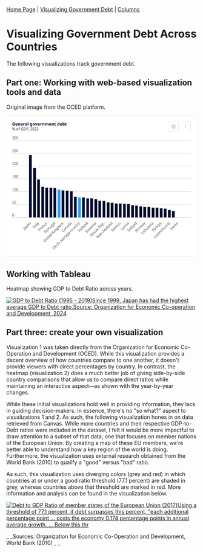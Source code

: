 [Home Page](https://bbennyhb.github.io/Bryan-HB-Projects/) | [Visualizing Government Debt](visualizing-government-debt) | [Columns](https://www.dailycal.org/users/profile/bryan%20hernandez%20benitez/) 

# Visualizing Government Debt Across Countries

The following visualizations track government debt.

## Part one: Working with web-based visualization tools and data

Original image from the OCED platform. 

![OCED Image](image.jpg) 

## Working with Tableau

Heatmap showing GDP to Debt Ratio across years.

<div class='tableauPlaceholder' id='viz1730767891278' style='position: relative'><noscript><a href='#'><img alt='GDP to Debt Ratio (1995 - 2019)Since 1999, Japan has had the highest average GDP to Debt ratio.Source: Organization for Economic Co-operation and Development, 2024 ' src='https:&#47;&#47;public.tableau.com&#47;static&#47;images&#47;He&#47;HeatmapGDPtoDebt&#47;HeatmapGDPtoDebt&#47;1_rss.png' style='border: none' /></a></noscript><object class='tableauViz'  style='display:none;'><param name='host_url' value='https%3A%2F%2Fpublic.tableau.com%2F' /> <param name='embed_code_version' value='3' /> <param name='site_root' value='' /><param name='name' value='HeatmapGDPtoDebt&#47;HeatmapGDPtoDebt' /><param name='tabs' value='no' /><param name='toolbar' value='yes' /><param name='static_image' value='https:&#47;&#47;public.tableau.com&#47;static&#47;images&#47;He&#47;HeatmapGDPtoDebt&#47;HeatmapGDPtoDebt&#47;1.png' /> <param name='animate_transition' value='yes' /><param name='display_static_image' value='yes' /><param name='display_spinner' value='yes' /><param name='display_overlay' value='yes' /><param name='display_count' value='yes' /><param name='language' value='en-US' /></object></div>                
<script type='text/javascript'>                    
  var divElement = document.getElementById('viz1730767891278');                    
  var vizElement = divElement.getElementsByTagName('object')[0];                    
  vizElement.style.width='100%';vizElement.style.height=(divElement.offsetWidth*0.75)+'px';                    
  var scriptElement = document.createElement('script');                    
  scriptElement.src = 'https://public.tableau.com/javascripts/api/viz_v1.js';                    
  vizElement.parentNode.insertBefore(scriptElement, vizElement);                
</script>

## Part three: create your own visualization

Visualization 1 was taken directly from the Organization for Economic Co-Operation and Development (OCED). While this visualization provides a decent overview of how countries compare to one another, it doesn't provide viewers with direct percentages by country. In contrast, the heatmap (visualization 2) does a much better job of giving side-by-side country comparisons that allow us to compare direct ratios while maintaining an interactive aspect—as shown with the year-by-year changes. 

While these initial visualizations hold well in providing information, they lack in guiding decision-makers. In essence, there's no "so what?" aspect to visualizations 1 and 2. As such, the following visualization hones in on data retrieved from Canvas. While more countries and their respective GDP-to-Debt ratios were included in the dataset, I felt it would be more impactful to draw attention to a subset of that data, one that focuses on member nations of the European Union. By creating a map of these EU members, we're better able to understand how a key region of the world is doing. Furthermore, the visualization uses external research obtained from the World Bank (2010) to qualify a "good" versus "bad" ratio. 

As such, this visualization uses diverging colors (grey and red) in which countries at or under a good ratio threshold (77.1 percent) are shaded in grey, whereas countries above that threshold are marked in red. More information and analysis can be found in the visualization below.

<div class='tableauPlaceholder' id='viz1730767979487' style='position: relative'><noscript><a href='#'><img alt='Debt to GDP Ratio of member states of the European Union (2017)Using a threshold of 77.1 percent, if debt surpasses this percent, &quot;each additional percentage point ... costs the economy 0.174 percentage points in annual average growth. ... Below this thr ' src='https:&#47;&#47;public.tableau.com&#47;static&#47;images&#47;EU&#47;EUMemberStatesDebttoGDP&#47;EUMemberStates2017&#47;1_rss.png' style='border: none' /></a></noscript><object class='tableauViz'  style='display:none;'><param name='host_url' value='https%3A%2F%2Fpublic.tableau.com%2F' /> <param name='embed_code_version' value='3' /> <param name='site_root' value='' /><param name='name' value='EUMemberStatesDebttoGDP&#47;EUMemberStates2017' /><param name='tabs' value='no' /><param name='toolbar' value='yes' /><param name='static_image' value='https:&#47;&#47;public.tableau.com&#47;static&#47;images&#47;EU&#47;EUMemberStatesDebttoGDP&#47;EUMemberStates2017&#47;1.png' /> <param name='animate_transition' value='yes' /><param name='display_static_image' value='yes' /><param name='display_spinner' value='yes' /><param name='display_overlay' value='yes' /><param name='display_count' value='yes' /><param name='language' value='en-US' /></object></div>                
<script type='text/javascript'>                    
  var divElement = document.getElementById('viz1730767979487');                    
  var vizElement = divElement.getElementsByTagName('object')[0];                    
  vizElement.style.width='100%';vizElement.style.height=(divElement.offsetWidth*0.75)+'px';                    
  var scriptElement = document.createElement('script');                    
  scriptElement.src = 'https://public.tableau.com/javascripts/api/viz_v1.js';                    
  vizElement.parentNode.insertBefore(scriptElement, vizElement);                
</script>


_ _Sources: Organization for Economic Co-Operation and Development, World Bank (2010) _ _


